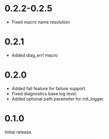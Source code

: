 0.2.2-0.2.5
===========

* Fixed macro name resolution

0.2.1
=====

* Added diag_err! macro

0.2.0
=====

* Added fail feature for failure support.
* Fixed diagnostics base log level.
* Added optional path parameter for init_logger.

0.1.0
=====

Initial release.